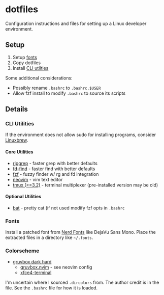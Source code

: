 # dotfiles
Configuration instructions and files for setting up a Linux developer environment.

## Setup

1. Setup [fonts](#fonts)
2. Copy dotfiles
3. Install [CLI utilties](#cli-utilities)

Some additional considerations:
* Possibly rename `.bashrc` to `.bashrc.$USER`
* Allow fzf install to modify `.bashrc` to source its scripts

## Details

### CLI Utilities
If the environment does not allow sudo for installing programs, consider [Linuxbrew](https://docs.brew.sh/Homebrew-on-Linux).

#### Core Utilities

* [ripgrep](https://github.com/BurntSushi/ripgrep) - faster grep with better defaults
* [fd-find](https://github.com/sharkdp/fd) - faster find with better defaults
* [fzf](https://github.com/junegunn/fzf) - fuzzy finder w/ rg and fd integration
* [neovim](https://github.com/neovim/neovim) - vim text editor
* [tmux (>=3.2)](https://github.com/tmux/tmux/wiki) - terminal multiplexer (pre-installed version may be old)

#### Optional Utilities

* [bat](https://github.com/sharkdp/bat) - pretty cat (if not used modify fzf opts in `.bashrc`

### Fonts
Install a patched font from [Nerd Fonts](https://www.nerdfonts.com/font-downloads) like DejaVu Sans Mono. Place the extracted files in a directory like `~/.fonts`.

### Colorscheme

* [gruvbox dark hard](https://github.com/morhetz/gruvbox)
  * [gruvbox.nvim](https://github.com/ellisonleao/gruvbox.nvim) - see neovim config
  * [xfce4-terminal](https://github.com/morhetz/gruvbox-contrib/blob/master/xfce4-terminal/gruvbox-dark-hard.theme)

I'm uncertain where I sourced `.dircolors` from. The author credit is in the file. See the `.bashrc` file for how it is loaded.
